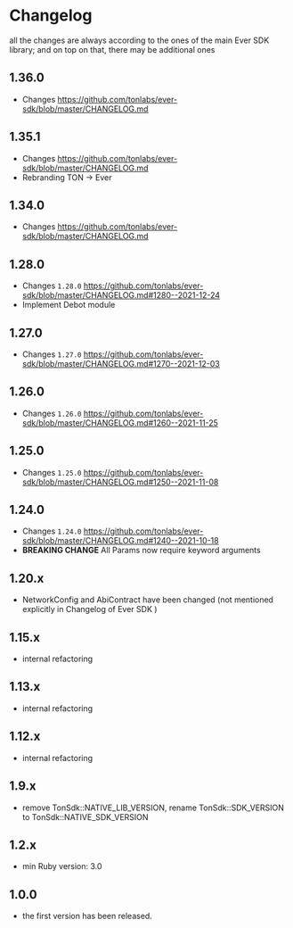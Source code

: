 # Changelog

all the changes are always according to the ones of the main Ever SDK library; and on top on that, there may be additional ones

1.36.0
-----
* Changes https://github.com/tonlabs/ever-sdk/blob/master/CHANGELOG.md

1.35.1
-----
* Changes https://github.com/tonlabs/ever-sdk/blob/master/CHANGELOG.md
* Rebranding TON -> Ever

1.34.0
-----
* Changes https://github.com/tonlabs/ever-sdk/blob/master/CHANGELOG.md

1.28.0
-----
* Changes `1.28.0` https://github.com/tonlabs/ever-sdk/blob/master/CHANGELOG.md#1280--2021-12-24
* Implement Debot module

1.27.0
-----
* Changes `1.27.0` https://github.com/tonlabs/ever-sdk/blob/master/CHANGELOG.md#1270--2021-12-03

1.26.0
-----
* Changes `1.26.0` https://github.com/tonlabs/ever-sdk/blob/master/CHANGELOG.md#1260--2021-11-25

1.25.0
-----
* Changes `1.25.0` https://github.com/tonlabs/ever-sdk/blob/master/CHANGELOG.md#1250--2021-11-08

1.24.0
-----
* Changes `1.24.0` https://github.com/tonlabs/ever-sdk/blob/master/CHANGELOG.md#1240--2021-10-18
* **BREAKING CHANGE** All Params now require keyword arguments

1.20.x
-----
* NetworkConfig and AbiContract have been changed (not mentioned explicitly in Changelog of Ever SDK )


1.15.x
-----
* internal refactoring


1.13.x
-----
* internal refactoring


1.12.x
-----
* internal refactoring


1.9.x
-----
* remove TonSdk::NATIVE_LIB_VERSION, rename TonSdk::SDK_VERSION to TonSdk::NATIVE_SDK_VERSION


1.2.x
-----
* min Ruby version: 3.0


1.0.0
-----
* the first version has been released.
